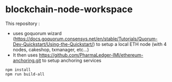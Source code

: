 # blockchain-node-workspace

This repository :
* uses goquorum wizard (https://docs.goquorum.consensys.net/en/stable/Tutorials/Quorum-Dev-Quickstart/Using-the-Quickstart/) to setup a local ETH node (with 4 nodes, cakeshop, txmanager, etc...)
* It then uses https://github.com/PharmaLedger-IMI/ethereum-anchoring.git to setup anchoring services

```
npm install
npm run build-all
```
